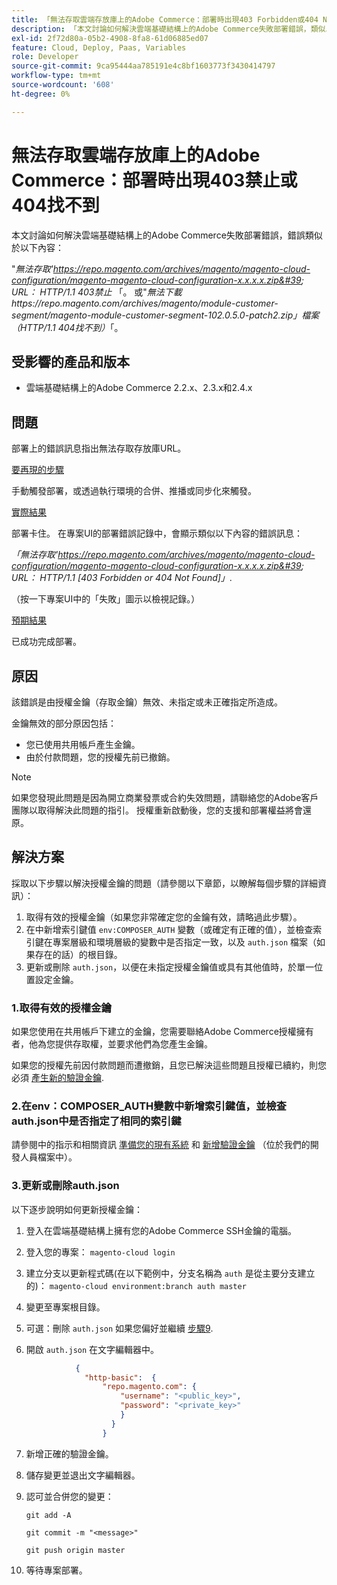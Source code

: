 ```yaml
---
title: 「無法存取雲端存放庫上的Adobe Commerce：部署時出現403 Forbidden或404 Not Found錯誤」
description: 「本文討論如何解決雲端基礎結構上的Adobe Commerce失敗部署錯誤，類似以下內容：」
exl-id: 2f72d80a-05b2-4908-8fa8-61d06885ed07
feature: Cloud, Deploy, Paas, Variables
role: Developer
source-git-commit: 9ca95444aa785191e4c8bf1603773f3430414797
workflow-type: tm+mt
source-wordcount: '608'
ht-degree: 0%

---
```


# 無法存取雲端存放庫上的Adobe Commerce：部署時出現403禁止或404找不到

本文討論如何解決雲端基礎結構上的Adobe Commerce失敗部署錯誤，錯誤類似於以下內容：

&quot;*無法存取&#39;https://repo.magento.com/archives/magento/magento-cloud-configuration/magento-magento-cloud-configuration-x.x.x.x.zip&#39; URL： HTTP/1.1 403禁止* 「。 或&quot;*無法下載https://repo.magento.com/archives/magento/module-customer-segment/magento-module-customer-segment-102.0.5.0-patch2.zip」檔案（HTTP/1.1 404找不到）*「。

## 受影響的產品和版本

* 雲端基礎結構上的Adobe Commerce 2.2.x、2.3.x和2.4.x

## 問題

部署上的錯誤訊息指出無法存取存放庫URL。

<u>要再現的步驟</u>

手動觸發部署，或透過執行環境的合併、推播或同步化來觸發。

<u>實際結果</u>

部署卡住。 在專案UI的部署錯誤記錄中，會顯示類似以下內容的錯誤訊息：

*「無法存取&#39;https://repo.magento.com/archives/magento/magento-cloud-configuration/magento-magento-cloud-configuration-x.x.x.x.zip&#39; URL： HTTP/1.1 \[403 Forbidden or 404 Not Found\]」*.

（按一下專案UI中的「失敗」圖示以檢視記錄。）

<u>預期結果</u>

已成功完成部署。

## 原因

該錯誤是由授權金鑰（存取金鑰）無效、未指定或未正確指定所造成。

金鑰無效的部分原因包括：

* 您已使用共用帳戶產生金鑰。
* 由於付款問題，您的授權先前已撤銷。

>[!NOTE]
>
>如果您發現此問題是因為開立商業發票或合約失效問題，請聯絡您的Adobe客戶團隊以取得解決此問題的指引。 授權重新啟動後，您的支援和部署權益將會還原。

## 解決方案

採取以下步驟以解決授權金鑰的問題（請參閱以下章節，以瞭解每個步驟的詳細資訊）：

1. 取得有效的授權金鑰（如果您非常確定您的金鑰有效，請略過此步驟）。
1. 在中新增索引鍵值 `env:COMPOSER_AUTH` 變數（或確定有正確的值），並檢查索引鍵在專案層級和環境層級的變數中是否指定一致，以及 `auth.json` 檔案（如果存在的話）的根目錄。
1. 更新或刪除 `auth.json`，以便在未指定授權金鑰值或具有其他值時，於單一位置設定金鑰。

### 1.取得有效的授權金鑰

如果您使用在共用帳戶下建立的金鑰，您需要聯絡Adobe Commerce授權擁有者，他為您提供存取權，並要求他們為您產生金鑰。

如果您的授權先前因付款問題而遭撤銷，且您已解決這些問題且授權已續約，則您必須 [產生新的驗證金鑰](https://experienceleague.adobe.com/docs/commerce-operations/installation-guide/prerequisites/authentication-keys.html).

### 2.在env：COMPOSER\_AUTH變數中新增索引鍵值，並檢查auth.json中是否指定了相同的索引鍵

請參閱中的指示和相關資訊 [準備您的現有系統](https://devdocs.magento.com/cloud/setup/first-time-setup-import-prepare.html#auth-json) 和 [新增驗證金鑰](https://devdocs.magento.com/cloud/setup/first-time-setup-import-prepare.html#add-authentication-keys) （位於我們的開發人員檔案中）。

### 3.更新或刪除auth.json

以下逐步說明如何更新授權金鑰：

1. 登入在雲端基礎結構上擁有您的Adobe Commerce SSH金鑰的電腦。
1. 登入您的專案： `magento-cloud login`
1. 建立分支以更新程式碼(在以下範例中，分支名稱為 `auth` 是從主要分支建立的)：     `magento-cloud environment:branch auth master`
1. 變更至專案根目錄。
1. 可選：刪除 `auth.json` 如果您偏好並繼續 [步驟9](#step9).
1. 開啟 `auth.json` 在文字編輯器中。

   ```json
              {
                "http-basic":  {
                    "repo.magento.com": {
                        "username": "<public_key>",
                        "password": "<private_key>"
                        }
                      }
                    }
   ```

1. 新增正確的驗證金鑰。
1. 儲存變更並退出文字編輯器。
1. 認可並合併您的變更：

   `git add -A`

   `git commit -m "<message>"`

   `git push origin master`
1. 等待專案部署。
